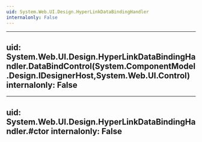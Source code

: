 ```yaml
---
uid: System.Web.UI.Design.HyperLinkDataBindingHandler
internalonly: False
---
```


---
uid: System.Web.UI.Design.HyperLinkDataBindingHandler.DataBindControl(System.ComponentModel.Design.IDesignerHost,System.Web.UI.Control)
internalonly: False
---

---
uid: System.Web.UI.Design.HyperLinkDataBindingHandler.#ctor
internalonly: False
---
